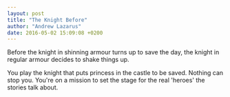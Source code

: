 ```yaml
---
layout: post
title: "The Knight Before"
author: "Andrew Lazarus"
date: 2016-05-02 15:09:08 +0200
---
```


Before the knight in shinning armour turns up to save the day,
the knight in regular armour decides to shake things up.

You play the knight that puts princess in the castle to be saved.
Nothing can stop you. You're on a mission to set the stage for the
real 'heroes' the stories talk about.